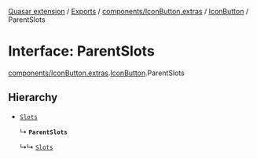 [Quasar extension](../index.md) / [Exports](../modules.md) / [components/IconButton.extras](../modules/components_IconButton_extras.md) / [IconButton](../modules/components_IconButton_extras.IconButton.md) / ParentSlots

# Interface: ParentSlots

[components/IconButton.extras](../modules/components_IconButton_extras.md).[IconButton](../modules/components_IconButton_extras.IconButton.md).ParentSlots

## Hierarchy

- [`Slots`](components_BaseButton_extras.BaseButton.Slots.md)

  ↳ **`ParentSlots`**

  ↳↳ [`Slots`](components_IconButton_extras.IconButton.Slots.md)
